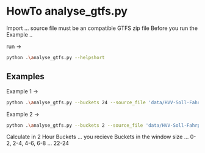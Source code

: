
# HowTo analyse_gtfs.py 

Import ... source file must be an compatible GTFS zip file
Before you run the Example .. 

run ->
```bash
python .\analyse_gtfs.py --helpshort
```

## Examples

Example 1 ->
```bash
python .\analyse_gtfs.py --buckets 24 --source_file 'data/HVV-Soll-Fahrplandaten.zip' --dest_dir 'testdest/'
```

Example 2 ->
```bash
python .\analyse_gtfs.py --buckets 2 --source_file 'data/HVV-Soll-Fahrplandaten.zip' --dest_dir 'testdest/'
```
Calculate in 2 Hour Buckets ... you recieve Buckets in the window size ... 0-2, 2-4, 4-6, 6-8 ... 22-24 